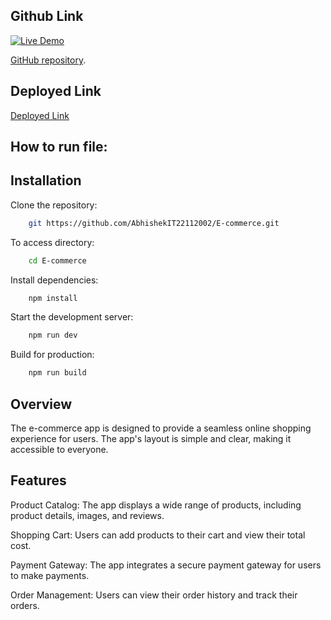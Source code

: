 ## Github Link

[![Live Demo](https://img.shields.io/badge/Live-Demo-blue)](https://e-commerce-eight-zeta-54.vercel.app/)

[GitHub repository](https://github.com/AbhishekIT22112002/E-commerce/tree/main).

## Deployed Link
[Deployed Link](https://e-commerce-eight-zeta-54.vercel.app/)

## How to run file:


## Installation

Clone the repository:

```bash
    git https://github.com/AbhishekIT22112002/E-commerce.git
```

To access directory:

```bash
    cd E-commerce
```

Install dependencies:

```bash
    npm install
```

Start the development server:

```bash
    npm run dev
```

Build for production:

```bash
    npm run build
```


##  Overview 
The e-commerce app is designed to provide a seamless online shopping experience for users. The app's layout is simple and clear, making it accessible to everyone.


## Features
Product Catalog: The app displays a wide range of products, including product details, images, and reviews.

Shopping Cart: Users can add products to their cart and view their total cost.

Payment Gateway: The app integrates a secure payment gateway for users to make payments.

Order Management: Users can view their order history and track their orders.
